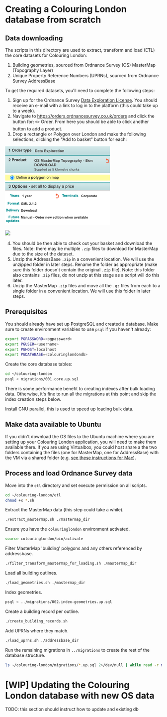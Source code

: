 # Creating a Colouring London database from scratch

## Data downloading

The scripts in this directory are used to extract, transform and load (ETL) the core datasets
for Colouring London:

1. Building geometries, sourced from Ordnance Survey (OS) MasterMap (Topography Layer)
1. Unique Property Reference Numbers (UPRNs), sourced from Ordnance Survey AddressBase

To get the required datasets, you'll need to complete the following steps:

1. Sign up for the Ordnance Survey [Data Exploration License](https://www.ordnancesurvey.co.uk/business-government/licensing-agreements/data-exploration-sign-up). You should receive an e-mail with a link to log in to the platform (this could take  up to a week).
2. Navigate to https://orders.ordnancesurvey.co.uk/orders and click the button for: ✏️ Order. From here you should be able to click another button to add a product.
3. Drop a rectangle or Polygon over London and make the following selections, clicking the "Add to basket" button for each:

![](screenshot/MasterMap.png)
<p></p>

![](screenshot/AddressBase.png)

4. You should be then able to check out your basket and download the files. Note: there may be multiple `.zip` files to download for MasterMap due to the size of the dataset.
5. Unzip the AddressBase `.zip` in a convenient location. We will use the unzipped folder in later steps. Rename the folder as appropriate (make sure this folder doesn't contain the original `.zip` file). Note: this folder also contains `.zip` files, do not unzip at this stage as a script will do this later.
6. Unzip the MasterMap `.zip` files and move all the `.gz` files from each to a single folder in a convenient location. We will use this folder in later steps.

## Prerequisites

You should already have set up PostgreSQL and created a database. Make sure to create environment variables to use `psql` if you haven't already:

```bash
export PGPASSWORD=<pgpassword>
export PGUSER=<username>
export PGHOST=localhost
export PGDATABASE=<colouringlondondb>
```

Create the core database tables:

```bash
cd ~/colouring-london
psql < migrations/001.core.up.sql
```

There is some performance benefit to creating indexes after bulk loading data.
Otherwise, it's fine to run all the migrations at this point and skip the index
creation steps below.

Install GNU parallel, this is used to speed up loading bulk data.

## Make data available to Ubuntu

If you didn't download the OS files to the Ubuntu machine where you are setting up your Colouring London application, you will need to make them available there. If you are using Virtualbox, you could host share a the two folders containing the files (one for MasterMap, one for AddressBase) with the VM via a shared folder (e.g. [see these instructions for Mac](https://medium.com/macoclock/share-folder-between-macos-and-ubuntu-4ce84fb5c1ad)).

## Process and load Ordnance Survey data

Move into the `etl` directory and set execute permission on all scripts.

```bash
cd ~/colouring-london/etl
chmod +x *.sh
```

<!-- Extract the addressBase dataset.

```bash
./extract_addressbase.sh ./addressbase_dir
``` -->

<!-- ERROR 1: Couldn't fetch requested layer 'BasicLandPropertyUnit'! -->

Extract the MasterMap data (this step could take a while).

```bash
./extract_mastermap.sh ./mastermap_dir
```

<!-- Didn't throw an error - did Ctrl-C after an hour -->

Ensure you have the `colouringlondon` environment activated.

```bash
source colouringlondon/bin/activate
```

Filter MasterMap 'building' polygons and any others referenced by addressbase.

```bash
./filter_transform_mastermap_for_loading.sh ./mastermap_dir
```

Load all building outlines.

<!-- I had to edit the below file to set the psql vars before running -->

```bash
./load_geometries.sh ./mastermap_dir
```

Index geometries.

```bash
psql < ../migrations/002.index-geometries.up.sql
```

Create a building record per outline.

<!-- I had to edit the below file to set the psql vars before running -->

```bash
./create_building_records.sh
```

<!-- Insert 0.... -->

Add UPRNs where they match.

<!-- I had to edit the below file to set the psql vars before running -->

```bash
./load_uprns.sh ./addressbase_dir
````

Run the remaining migrations in `../migrations` to create the rest of the database structure.

```bash
ls ~/colouring-london/migrations/*.up.sql 2>/dev/null | while read -r migration; do psql < $migration; done;
```

# [WIP] Updating the Colouring London database with new OS data

TODO: this section should instruct how to update and existing db